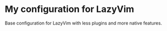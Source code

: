 # My configuration for LazyVim

Base configuration for LazyVim with less plugins and more native features.
